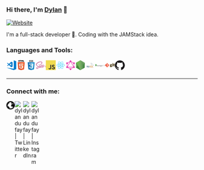 ### Hi there, I'm [Dylan][website] 👋

[![Website](https://img.shields.io/website?label=dylandufay.fr&style=for-the-badge&url=https%3A%2F%2Fdylandufay.fr)](https://dylandufay.fr)


I'm a full-stack developer 🚀. Coding with the JAMStack idea.


### Languages and Tools:

 <img align="left" alt="Visual Studio Code" width="26px" src="https://raw.githubusercontent.com/github/explore/80688e429a7d4ef2fca1e82350fe8e3517d3494d/topics/visual-studio-code/visual-studio-code.png" />
<img align="left" alt="HTML5" width="26px" src="https://raw.githubusercontent.com/github/explore/80688e429a7d4ef2fca1e82350fe8e3517d3494d/topics/html/html.png" />
<img align="left" alt="CSS3" width="26px" src="https://raw.githubusercontent.com/github/explore/80688e429a7d4ef2fca1e82350fe8e3517d3494d/topics/css/css.png" />
<img align="left" alt="Sass" width="26px" src="https://raw.githubusercontent.com/github/explore/80688e429a7d4ef2fca1e82350fe8e3517d3494d/topics/sass/sass.png" />
<img align="left" alt="JavaScript" width="26px" src="https://raw.githubusercontent.com/github/explore/80688e429a7d4ef2fca1e82350fe8e3517d3494d/topics/javascript/javascript.png" />
<img align="left" alt="React" width="26px" src="https://raw.githubusercontent.com/github/explore/80688e429a7d4ef2fca1e82350fe8e3517d3494d/topics/react/react.png" />
<img align="left" alt="GraphQL" width="26px" src="https://raw.githubusercontent.com/github/explore/80688e429a7d4ef2fca1e82350fe8e3517d3494d/topics/graphql/graphql.png" />
<img align="left" alt="Node.js" width="26px" src="https://raw.githubusercontent.com/github/explore/80688e429a7d4ef2fca1e82350fe8e3517d3494d/topics/nodejs/nodejs.png" />
<img align="left" alt="MySQL" width="26px" src="https://raw.githubusercontent.com/github/explore/80688e429a7d4ef2fca1e82350fe8e3517d3494d/topics/mysql/mysql.png" />
<img align="left" alt="MongoDB" width="26px" src="https://raw.githubusercontent.com/github/explore/80688e429a7d4ef2fca1e82350fe8e3517d3494d/topics/mongodb/mongodb.png" />
<img align="left" alt="Git" width="26px" src="https://raw.githubusercontent.com/github/explore/80688e429a7d4ef2fca1e82350fe8e3517d3494d/topics/git/git.png" />
<img align="left" alt="GitHub" width="26px" src="https://raw.githubusercontent.com/github/explore/78df643247d429f6cc873026c0622819ad797942/topics/github/github.png" />

<br />
<br />

---

### Connect with me:

[<img align="left" alt="dylandufay.fr" width="22px" src="https://raw.githubusercontent.com/iconic/open-iconic/master/svg/globe.svg" />][website]
[<img align="left" alt="dylandufay | Twitter" width="22px" src="https://cdn.jsdelivr.net/npm/simple-icons@v3/icons/twitter.svg" />][twitter]
[<img align="left" alt="dylandufay | LinkedIn" width="22px" src="https://cdn.jsdelivr.net/npm/simple-icons@v3/icons/linkedin.svg" />][linkedin]
[<img align="left" alt="dylandufay | Instagram" width="22px" src="https://cdn.jsdelivr.net/npm/simple-icons@v3/icons/instagram.svg" />][instagram]

<br />

[website]: https://dylandufay.fr
[twitter]: https://twitter.com/DylanDufay
[instagram]: https://instagram.com/dylan.dufay
[linkedin]: https://linkedin.com/in/dylan-dufay-b6498013b